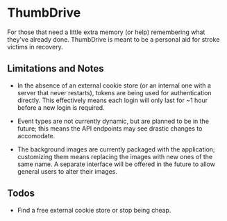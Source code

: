 # ThumbDrive
For those that need a little extra memory (or help) remembering what they've already done. ThumbDrive is meant to be a personal aid for stroke victims in recovery.

## Limitations and Notes
- In the absence of an external cookie store (or an internal one with a server that never restarts), tokens are being used for authentication directly. This effectively means each login will only last for ~1 hour before a new login is required. 

- Event types are not currently dynamic, but are planned to be in the future; this means the API endpoints may see drastic changes to accomodate.

- The background images are currently packaged with the application; customizing them means replacing the images with new ones of the same name. A separate interface will be offered in the future to allow general users to alter their images.

## Todos
- Find a free external cookie store or stop being cheap.
